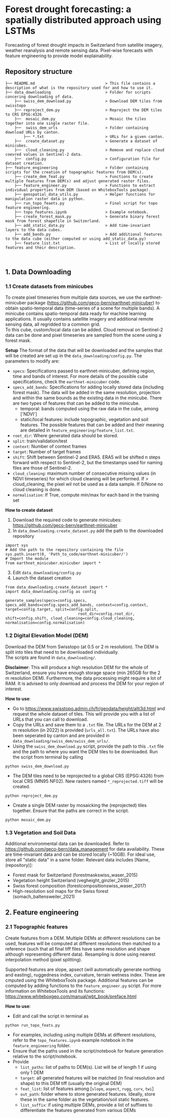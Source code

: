 # Forest drought forecasting: a spatially distributed approach using LSTMs
Forecasting of forest drought impacts in Switzerland from satellite imagery, weather reanalysis and remote sensing data. Pixel-wise forecasts with feature engineering to provide model explainability.

## Repository structure

```.
├── README.md                               > This file contains a description of what is the repository used for and how to use it.
├── data_downloading                        > Folder for scripts concering downloading of data.
    ├── swiss_dem_download.py               > Download DEM tiles from swisstopo
    ├── reproject_dem.py                    > Reproject the DEM tiles to CRS EPSG:4326
    ├──  mosaic_dem.py                      > Mosaic the tiles together into one single raster file.
    ├──  swiss_dem_urls                     > Folder containing download URLs by canton.
        ├── *.txt                           > URLs for a given canton.
    ├──  create_dataset.py                  > Generate a dataset of minicubes.
    ├──  cloud_cleaning.py                  > Remove and replace cloud coevred values in Sentinel-2 data.
    ├──  config.py                          > Configuration file for dataset creation.
├── feature_engineering                     > Folder containing scripts for the creation of topographic features from DEM(s).
    ├── create_dem_feat.py                  > Functions to create multiple features from DEM(s) and adjust generated raster files.
    ├── feature_engineer.py                 > Functions to extract individual properties from DEM (based on WhiteboxTools package).
    ├── geospatial_data_utils.py            > Helper functions for manipulation raster data in python.
    ├── run_topo_feaets.py                  > Final script for topo feature engineering.
    ├── topo_features.ipynb                 > Example notebook. 
    ├── create_forest_mask.py               > Generate binary forest mask from forest shapefile in Switzerland.
    ├── add_static_data.py                  > Add time-invariant layers to the data cubes.
    ├── add_bands.py                        > Add additional features to the data cube (either computed or using add_static_data.py)
    ├── feature_list.txt                    > List of locally stored features and their description.

    

```
    
## 1. Data Downloading 

### 1.1 Create datasets from minicubes

To create pixel timeseries from multiple data sources, we use the earthnet-minicuber package (https://github.com/geco-bern/earthnet-minicuber) to obtain spatio-temporal data (time-series of a scene for multiple bands). A minicube contains spatio-temporal data ready for machine learning applications. It usually contains satellite imagery and additional remote sensing data, all regridded to a common grid.\
To this cube, custom/local data can be added. Cloud removal on Sentinel-2 data can be done and pixel timeseries are sampled from the scene using a forest mask.

**Setup**
The format of the data that will be downloaded and the samples that will be created are set up in the `data_downloading/config.py`. The parameters to modify are:
- `specs`: Specifications passed to earthnet-minicuber, defining region, time and bands of interest. For more details of the possible cube specifications, check the `earthnet-minicuber` code. 
- `specs_add_bands`:  Specifications for adding locally stored data (including forest mask). The data will be added in the same resolution, projection and within the same bounds as the existing data in the minicube. There are two types of features that can be added to the minicube.
    - temporal: bands computed using the raw data in the cube, among ['NDVI']
    - static/local features: include topographic, vegetation and soil features. The possible features that can be added and their meaning are detailed in `feature_engineering/feature_list.txt`.
- `root_dir`: Where generated data should be stored.
- `split`: train/validation/test
- `context`: Number of context frames
- `target`: Number of target frames
- `shift`: Shift between Sentinel-2 and ERA5. ERA5 will be shifted n steps forward with respect to Sentinel-2, but the timestamps used for naming files are those of Sentinel-2.
- `cloud_cleaning`: maximum number of consecutive missing values (in NDVI timeseries) for which cloud cleaning will be performed. If > cloud_cleaning, the pixel wil not be used as a data sample. If 0/None no cloud cleaning is done.
- `normalisation`: If True, compute min/max for each band in the training set

**How to create dataset**
1. Download the required code to generate minicubes: https://github.com/geco-bern/earthnet-minicuber
2. In `data_downloading.create_dataset.py` add the path to the downloaded repository
```
import sys
# Add the path to the repository containing the file
sys.path.insert(0, 'Path_to_code/earthnet-minicuber/')
# Import the module
from earthnet_minicuber.minicuber import *
```
3. Edit `data_downloading/config.py`
4. Launch the dataset creation
```
from data_downloading.create_dataset import *
import data_downloading.config as config

generate_samples(specs=config.specs, specs_add_bands=config.specs_add_bands, context=config.context, target=config.target, split=config.split, 
                                root_dir=config.root_dir, shift=config.shift, cloud_cleaning=config.cloud_cleaning, normalisation=config.normalisation)
```

### 1.2 Digital Elevation Model (DEM)

Download the DEM from Swisstopo (at 0.5 or 2 m resolution). The DEM is split into tiles that need to be downloaded individually.\
The scripts are found in `data_downloading/`.

**Disclaimer**: This will produce a high resolution DEM for the whole of Switzerland, ensure you have enough storage space (min 265GB for the 2 m resolution DEM). Furthermore, the data processing might require a lot of RAM. It is advised to only download and process the DEM for your region of interest. 

**How to use**:
- Go to https://www.swisstopo.admin.ch/fr/geodata/height/alti3d.html and request the whole dataset of tiles. This will provide you with a list of URLs that you can call to download.
- Copy the URLs and save them to a `.txt` file. The URLs for the DEM at 2 m resolution (in 2022) is provided (`urls_all.txt`). The URLs have also been seperated by canton and are provided in `data_downloading/swiss_dem/swiss_dem_urls/`.
- Using the `swiss_dem_download.py` script, provide the path to this `.txt` file and the path to where you want the DEM tiles to be downloaded. Run the script from terminal by calling
```
python swiss_dem_download.py
```
- The DEM tiles need to be reprojected to a global CRS (EPSG:4326) from local CRS (MN95 NF02). New rasters named `*_reprojected.tiff` will be created. 
```
python reproject_dem.py
```
- Create a single DEM raster by mosaicking the (reprojected) tiles together. Ensure that the paths are correct in the script.
```
python mosaic_dem.py
```


### 1.3 Vegetation and Soil Data 
Additional environmental data can be downloaded. Refer to https://github.com/geco-bern/data_management for data availability.
These are time-invariant data and can be stored locally (~10GB). For ideal use, store all "static data" in a same folder.
Relevant data includes [Name, (repository)]:
- Forest mask for Switzerland (forestmaskswiss_waser_2015)
- Vegetation height Switzerland (vegheight_ginzler_2015)
- Swiss forest composition (forestcompositionswiss_waser_2017)
- High-resolution soil maps for the Swiss forest (somach_baltensweiler_2021)



## 2. Feature engineering

### 2.1 Topographic features

Create features from a DEM. Multiple DEMs at different resolutions can be used, features will be computed at different resolutions then matched to a reference (such that all final tiff files have same resolution and shape although representing different data). Resampling is done using nearest interpolation method (pixel splitting).

Supported features are slope, apsect (will automatically generate northing and easting), ruggedness index, curvature, terrain wetness index. These are cmputed using the WhiteboxTools package. Additional features can be computed by adding functions to the `feature_engineer.py` script. For more information on WhiteboxTools and its functions: https://www.whiteboxgeo.com/manual/wbt_book/preface.html

**How to use**:
- Edit and call the script in terminal as 
```
python run_topo_feats.py
```
- For examples, including using multiple DEMs at different resolutions, refer to the `topo_features.ipynb` example notebook in the `feature_engineering` folder.
- Ensure that the paths used in the script/notebook for feature generation relative to the script/notebook.
- Provide
  - `list_paths`: list of paths to DEM(s). List will be of length 1 if using only 1 DEM
  - `target`: all generated features will be matched (in final resolution and shape) to this DEM tiff (usually the original DEM)
  - `feat_list`: list of features among [`slope`, `aspect`, `rugg`, `curv`, `twi`]
  - `out_path`: folder where to store generated features. Ideally, store these in the same folder as the vegetation/soil static features.
  - `list_suffix`: if using multiple DEMs, provide a list of suffixes to differentiate the features generated from various DEMs
